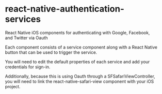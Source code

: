 # react-native-authentication-services
React Native iOS components for authenticating with Google, Facebook, and Twitter via Oauth

Each component consists of a service component along with a React Native button that can be used to trigger the service.

You will need to edit the default properties of each service and add your credentials for sign-in.

Additionally, because this is using Oauth through a SFSafariViewController, you will need to link the react-native-safari-view component with your iOS project.
